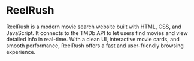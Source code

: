 # ReelRush
ReelRush is a modern movie search website built with HTML, CSS, and JavaScript. It connects to the TMDb API to let users find movies and view detailed info in real-time. With a clean UI, interactive movie cards, and smooth performance, ReelRush offers a fast and user-friendly browsing experience.
